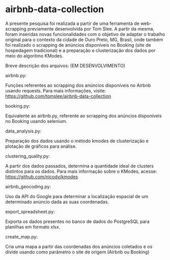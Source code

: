 # airbnb-data-collection

  A presente pesquisa foi realizada a partir de uma ferramenta de web-scrapping previamente desenvolvida por Tom Slee. A partir da mesma, foram inseridas novas funcionalidades com o objetivo de adaptar o trabalho original para o contexto da cidade de Ouro Preto, MG, Brasil, onde também foi realizado o scrapping de anúncios disponíveis no Booking (site de hospedagem tradicional) e a preparação e clusterização dos dados por meio do algoritmo KModes.
  
  Breve descrição dos arquivos: (EM DESENVOLVIMENTO)

airbnb.py:

  Funções referentes ao scrapping dos anúncios disponíveis no Airbnb usando requests. Para mais informações, visite: https://github.com/tomslee/airbnb-data-collection

booking.py:

  Equivalente ao airbnb.py, referente ao scrapping dos anúncios disponíveis no Booking usando selenium.

data_analysis.py:

  Preparação dos dados usando o método kmodes de clusterização e plotação de gráficos para análise.

clustering_quality.py:

  A partir dos dados passados, determina a quantidade ideal de clusters distintos para os dados. Para mais informação sobre o KModes, acesse: https://github.com/nicodv/kmodes

airbnb_geocoding.py:

  Uso da API do Google para determinar a localização espacial de um determinado anúncio dada as suas coordenadas.

export_spreadsheet.py:

  Exporta os dados presentes no banco de dados do PostgreSQL para planilhas em formato xlsx.

create_map.py:

  Cria uma mapa a partir das coordenadas dos anúncios coletados e os divide usando como parâmetro o site de origem (Airbnb ou Booking)
